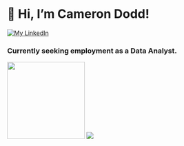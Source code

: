 #  👋 Hi, I’m Cameron Dodd!

[![My LinkedIn](https://img.shields.io/badge/LinkedIn-0077B5?style=for-the-badge&logo=linkedin&logoColor=white)](https://www.linkedin.com/in/camerondodd250/)

### Currently seeking employment as a Data Analyst. 

<img height="180em" src="https://github-readme-stats.vercel.app/api?username=camerondodd10&show_icons=true&hide_border=true&&count_private=true&include_all_commits=true" />
<img src="https://github-readme-stats.vercel.app/api/top-langs/?username=camerondodd10"/>

